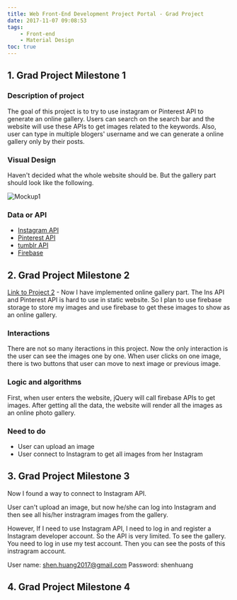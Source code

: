 ```yaml
---
title: Web Front-End Development Project Portal - Grad Project
date: 2017-11-07 09:08:53
tags:
    - Front-end
    - Material Design
toc: true
---
```



## 1. Grad Project Milestone 1
### Description of project
The goal of this project is to try to use instagram or Pinterest API to generate an online gallery. Users can search on the search bar and the website will use these APIs to get images related to the keywords. Also, user can type in multiple blogers' username and we can generate a online gallery only by their posts.

<!-- more -->

### Visual Design

Haven't decided what the whole website should be. But the gallery part should look like the following.

![Mockup1](http://7xrh75.com1.z0.glb.clouddn.com/gradproject_mockup1.png) 

### Data or API 
- [Instagram API](https://www.instagram.com/developer/)
- [Pinterest API](https://developers.pinterest.com/docs/)
- [tumblr API](https://www.tumblr.com/docs/en/api/v2)
- [Firebase](https://firebase.google.com)


## 2. Grad Project Milestone 2
[Link to Project 2](http://creative.colorado.edu/~shhu2952/fwd/) - Now I have implemented online gallery part. The Ins API and Pinterest API is hard to use in static website. So I plan to use firebase storage to store my images and use firebase to get these images to show as an online gallery.  

### Interactions

There are not so many iteractions in this project. Now the only interaction is the user can see the images one by one. When user clicks on one image, there is two buttons that user can move to next image or previous image.

### Logic and algorithms
First, when user enters the website, jQuery will call firebase APIs to get images. After getting all the data, the website will render all the images as an online photo gallery. 


### Need to do
- User can upload an image
- User connect to Instagram to get all images from her Instagram

## 3. Grad Project Milestone 3
Now I found a way to connect to Instagram API.

User can't upload an image, but now he/she can log into Instagram and then see all his/her instragram images from the gallery. 

However, If I need to use Instagram API, I need to log in and register a Instagram developer account. So the API is very limited. To see the gallery. You need to log in use my test account. Then you can see the posts of this instragram account.

User name: shen.huang2017@gmail.com
Password: shenhuang

## 4. Grad Project Milestone 4

